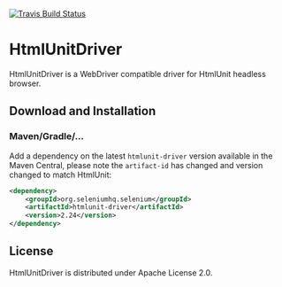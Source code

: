 [![Travis Build Status](https://travis-ci.org/SeleniumHQ/htmlunit-driver.svg?branch=master)](https://travis-ci.org/SeleniumHQ/htmlunit-driver/)

# HtmlUnitDriver

HtmlUnitDriver is a WebDriver compatible driver for HtmlUnit headless browser.

## Download and Installation

### Maven/Gradle/...

Add a dependency on the latest `htmlunit-driver` version available in the Maven Central, please note the `artifact-id` has changed and version changed to match HtmlUnit:

```xml
<dependency>
    <groupId>org.seleniumhq.selenium</groupId>
    <artifactId>htmlunit-driver</artifactId>
    <version>2.24</version>
</dependency>
```

## License

HtmlUnitDriver is distributed under Apache License 2.0.
